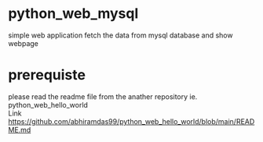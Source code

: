 # python_web_mysql
simple web application  fetch the data from mysql database and show webpage 

# prerequiste 
please read the readme file from the anather repository ie.  python_web_hello_world   
Link https://github.com/abhiramdas99/python_web_hello_world/blob/main/README.md
